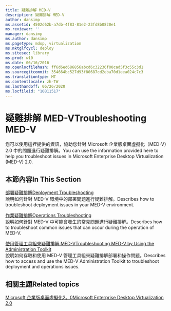 ```yaml
---
title: 疑難排解 MED-V
description: 疑難排解 MED-V
author: dansimp
ms.assetid: 4502d62b-a7db-4f83-81e2-23fd8b0820e1
ms.reviewer: ''
manager: dansimp
ms.author: dansimp
ms.pagetype: mdop, virtualization
ms.mktglfcycl: deploy
ms.sitesec: library
ms.prod: w10
ms.date: 06/16/2016
ms.openlocfilehash: ff6d6ed686856abcd6c32236f00cad5f3c55c3d1
ms.sourcegitcommit: 354664bc527d93f80687cd2eba70d1eea024c7c3
ms.translationtype: MT
ms.contentlocale: zh-TW
ms.lasthandoff: 06/26/2020
ms.locfileid: "10811517"
---
```

# <span data-ttu-id="04ed4-103">疑難排解 MED-V</span><span class="sxs-lookup"><span data-stu-id="04ed4-103">Troubleshooting MED-V</span></span>


<span data-ttu-id="04ed4-104">您可以使用這裡提供的資訊，協助您針對 Microsoft 企業版桌面虛擬化（MED-V）2.0 中的問題進行疑難排解。</span><span class="sxs-lookup"><span data-stu-id="04ed4-104">You can use the information provided here to help you troubleshoot issues in Microsoft Enterprise Desktop Virtualization (MED-V) 2.0.</span></span>

## <span data-ttu-id="04ed4-105">本節內容</span><span class="sxs-lookup"><span data-stu-id="04ed4-105">In This Section</span></span>


<a href="" id="deployment-troubleshooting"></a>[<span data-ttu-id="04ed4-106">部署疑難排解</span><span class="sxs-lookup"><span data-stu-id="04ed4-106">Deployment Troubleshooting</span></span>](deployment-troubleshooting.md)  
<span data-ttu-id="04ed4-107">說明如何針對 MED-V 環境中的部署問題進行疑難排解。</span><span class="sxs-lookup"><span data-stu-id="04ed4-107">Describes how to troubleshoot deployment issues in your MED-V environment.</span></span>

<a href="" id="operations-troubleshooting"></a>[<span data-ttu-id="04ed4-108">作業疑難排解</span><span class="sxs-lookup"><span data-stu-id="04ed4-108">Operations Troubleshooting</span></span>](operations-troubleshooting-medv2.md)  
<span data-ttu-id="04ed4-109">說明如何針對 MED-V 中可能會發生的常見問題進行疑難排解。</span><span class="sxs-lookup"><span data-stu-id="04ed4-109">Describes how to troubleshoot common issues that can occur during the operation of MED-V.</span></span>

<a href="" id="troubleshooting-med-v-by-using-the-administration-toolkit"></a>[<span data-ttu-id="04ed4-110">使用管理工具組來疑難排解 MED-V</span><span class="sxs-lookup"><span data-stu-id="04ed4-110">Troubleshooting MED-V by Using the Administration Toolkit</span></span>](troubleshooting-med-v-by-using-the-administration-toolkit.md)  
<span data-ttu-id="04ed4-111">說明如何存取和使用 MED-V 管理工具組來疑難排解部署和操作問題。</span><span class="sxs-lookup"><span data-stu-id="04ed4-111">Describes how to access and use the MED-V Administration Toolkit to troubleshoot deployment and operations issues.</span></span>

## <span data-ttu-id="04ed4-112">相關主題</span><span class="sxs-lookup"><span data-stu-id="04ed4-112">Related topics</span></span>


[<span data-ttu-id="04ed4-113">Microsoft 企業版桌面虛擬化2。0</span><span class="sxs-lookup"><span data-stu-id="04ed4-113">Microsoft Enterprise Desktop Virtualization 2.0</span></span>](index.md)

 

 





